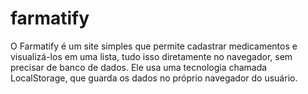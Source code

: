 # farmatify
O Farmatify é um site simples que permite cadastrar medicamentos e visualizá-los em uma lista, tudo isso diretamente no navegador, sem precisar de banco de dados. Ele usa uma tecnologia chamada LocalStorage, que guarda os dados no próprio navegador do usuário.
